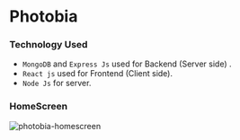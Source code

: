 # Photobia
### Technology Used
- `MongoDB` and `Express Js` used for Backend (Server side) . 
- `React js` used for Frontend (Client side).
- `Node Js` for server.

### HomeScreen
![photobia-homescreen](https://i.imgur.com/s6jzCUj.png)
